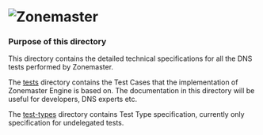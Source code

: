 ![Zonemaster](https://github.com/dotse/zonemaster/blob/master/docs/images/zonemaster_logo_black.png)
==========

### Purpose of this directory

This directory contains the detailed technical specifications for all the
DNS tests performed by Zonemaster.

The [tests](tests/README.md) directory contains the Test Cases that the implementation of Zonemaster
Engine is based on. The documentation in this directory will be useful for developers, 
DNS experts etc.

The [test-types](test-types/README.md) directory contains Test Type specification, currently only 
specification for undelegated tests.
